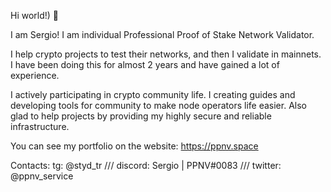 Hi world!) 👋

I am Sergio! I am individual Professional Proof of Stake Network Validator.

I help crypto projects to test their networks, and then I validate in mainnets.
I have been doing this for almost 2 years and have gained a lot of experience.

I actively participating in crypto community life. I creating guides and developing tools for community to make node operators life easier. Also glad to help projects by providing my highly secure and reliable infrastructure.

You can see my portfolio on the website: https://ppnv.space

Contacts:
tg: @styd_tr /// discord: Sergio | PPNV#0083 /// twitter: @ppnv_service


